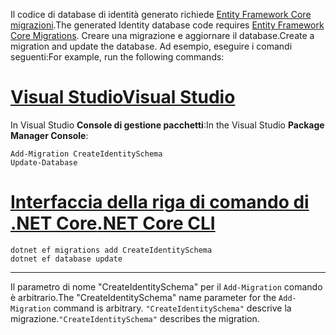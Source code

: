 <span data-ttu-id="a462e-101">Il codice di database di identità generato richiede [Entity Framework Core migrazioni](/ef/core/managing-schemas/migrations/).</span><span class="sxs-lookup"><span data-stu-id="a462e-101">The generated Identity database code requires [Entity Framework Core Migrations](/ef/core/managing-schemas/migrations/).</span></span> <span data-ttu-id="a462e-102">Creare una migrazione e aggiornare il database.</span><span class="sxs-lookup"><span data-stu-id="a462e-102">Create a migration and update the database.</span></span> <span data-ttu-id="a462e-103">Ad esempio, eseguire i comandi seguenti:</span><span class="sxs-lookup"><span data-stu-id="a462e-103">For example, run the following commands:</span></span>

# <a name="visual-studiotabvisual-studio"></a>[<span data-ttu-id="a462e-104">Visual Studio</span><span class="sxs-lookup"><span data-stu-id="a462e-104">Visual Studio</span></span>](#tab/visual-studio)

<span data-ttu-id="a462e-105">In Visual Studio **Console di gestione pacchetti**:</span><span class="sxs-lookup"><span data-stu-id="a462e-105">In the Visual Studio **Package Manager Console**:</span></span>

```PMC
Add-Migration CreateIdentitySchema
Update-Database
```

# <a name="net-core-clitabnetcore-cli"></a>[<span data-ttu-id="a462e-106">Interfaccia della riga di comando di .NET Core</span><span class="sxs-lookup"><span data-stu-id="a462e-106">.NET Core CLI</span></span>](#tab/netcore-cli)

```cli
dotnet ef migrations add CreateIdentitySchema
dotnet ef database update
```

------

<span data-ttu-id="a462e-107">Il parametro di nome "CreateIdentitySchema" per il `Add-Migration` comando è arbitrario.</span><span class="sxs-lookup"><span data-stu-id="a462e-107">The "CreateIdentitySchema" name parameter for the `Add-Migration` command is arbitrary.</span></span> <span data-ttu-id="a462e-108">`"CreateIdentitySchema"` descrive la migrazione.</span><span class="sxs-lookup"><span data-stu-id="a462e-108">`"CreateIdentitySchema"` describes the migration.</span></span>